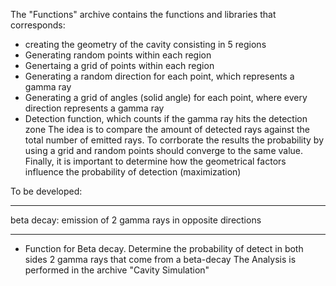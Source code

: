 The "Functions" archive contains the functions and libraries that corresponds:
 - creating the geometry of the cavity consisting in 5 regions
 - Generating random points within each region
 - Genertaing a grid of points within each region
 - Generating a random direction for each point, which represents a gamma ray
 - Generating a grid of angles (solid angle) for each point, where every direction represents a gamma ray
 - Detection function, which counts if the gamma ray hits the detection zone
The idea is to compare the amount of detected rays against the total number of emitted rays. To corrborate the results
the probability by using a grid and random points should converge to the same value.
Finally, it is important to determine how the geometrical factors influence the probability of detection (maximization)

To be developed:
***************************
beta decay: emission of 2 gamma rays in opposite directions
***************************
- Function for Beta decay. Determine the probability of detect in both sides 2 gamma rays that come from a beta-decay
The Analysis is performed in the archive "Cavity Simulation"
